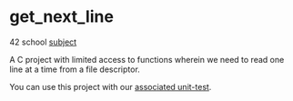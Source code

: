 # get_next_line

42 school [subject](https://cdn.intra.42.fr/pdf/pdf/13322/en.subject.pdf)

A C project with limited access to functions wherein we need to read one line at a time from a file descriptor.

You can use this project with our [associated unit-test](https://github.com/artainmo/get_next_line-unittest).
